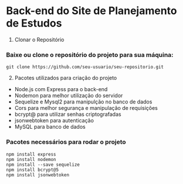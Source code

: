 # Back-end do Site de Planejamento de Estudos

1. Clonar o Repositório

### Baixe ou clone o repositório do projeto para sua máquina:
    git clone https://github.com/seu-usuario/seu-repositorio.git

2. Pacotes utilizados para criação do projeto
- Node.js com Express para o back-end
- Nodemon para melhor utilização do servidor
- Sequelize e Mysql2 para manipulção no banco de dados
- Cors para melhor segurança e manipulação de requisições
- bcrypt@ para utilizar senhas criptografadas
- jsonwebtoken para autenticação
- MySQL para banco de dados
  
### Pacotes necessários para rodar o projeto
    npm install express
    npm install nodemon
    npm install --save sequelize
    npm install bcrypt@5
    npm install jsonwebtoken
